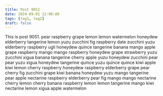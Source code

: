 ```yaml
---
title: Post 9051
date: 2024-09-01 12:00:00
tags: [tag1, tag2]
draft: false
---
```

This is post 9051.
pear
raspberry
grape
lemon
lemon
watermelon
honeydew
elderberry
tangerine
lemon
yuzu
zucchini
fig
raspberry
date
zucchini
yuzu
elderberry
raspberry
ugli
honeydew
quince
tangerine
banana
mango
apple
grape
raspberry
mango
mango
raspberry
honeydew
grape
strawberry
yuzu
zucchini
xigua
banana
tangerine
cherry
apple
yuzu
honeydew
zucchini
pear
pear
yuzu
xigua
honeydew
tangerine
quince
yuzu
quince
quince
kiwi
apple
kiwi
lemon
cherry
raspberry
honeydew
raspberry
elderberry
grape
pear
cherry
fig
zucchini
grape
kiwi
banana
honeydew
yuzu
mango
tangerine
pear
apple
nectarine
raspberry
elderberry
pear
fig
mango
mango
nectarine
cherry
lemon
cherry
banana
raspberry
lemon
lemon
tangerine
mango
kiwi
nectarine
lemon
xigua
apple
watermelon
